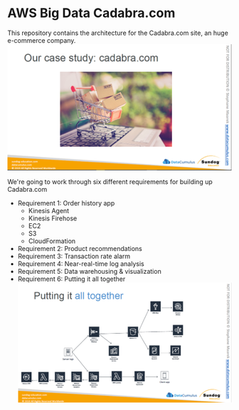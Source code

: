 AWS Big Data Cadabra.com
====================
This repository contains the architecture for the Cadabra.com site, an huge e-commerce company.  
![Alt text](00_Readme/Requirement_0_Cadabra_com.png)  
  
We're going to work through six different requirements for building up Cadabra.com  
* Requirement 1: Order history app
  * Kinesis Agent
  * Kinesis Firehose
  * EC2
  * S3
  * CloudFormation  
* Requirement 2: Product recommendations
* Requirement 3: Transaction rate alarm
* Requirement 4: Near-real-time log analysis
* Requirement 5: Data warehousing & visualization
* Requirement 6: Putting it all together
![Alt text](00_Readme/Requirement_6_Putting_it_all_together.png)  

